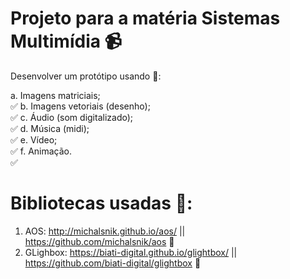 # Projeto para a matéria Sistemas Multimídia 📹

Desenvolver um protótipo usando 📄:

a. Imagens matriciais; <br> ✅
b. Imagens vetoriais (desenho);<br> ✅
c. Áudio (som digitalizado);<br> ✅
d. Música (midi);<br> ✅
e. Vídeo;<br> ✅
f. Animação.<br> ✅


# Bibliotecas usadas 📖: 

1. AOS: http://michalsnik.github.io/aos/  || https://github.com/michalsnik/aos 📖
2. GLighbox: https://biati-digital.github.io/glightbox/ || https://github.com/biati-digital/glightbox 📖
